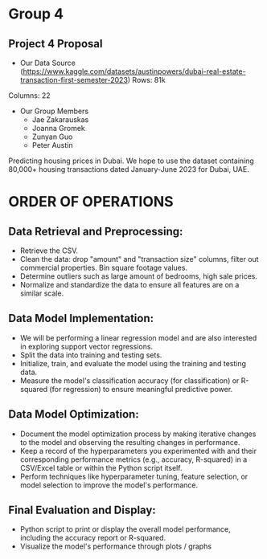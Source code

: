 # Group 4
## Project 4 Proposal

* Our Data Source
(https://www.kaggle.com/datasets/austinpowers/dubai-real-estate-transaction-first-semester-2023)
Rows: 81k

Columns: 22

* Our Group Members
  * Jae Zakarauskas
  * Joanna Gromek
  * Zunyan Guo
  * Peter Austin
 
Predicting housing prices in Dubai. We hope to use the dataset containing 80,000+ housing transactions dated January-June 2023 for Dubai, UAE. 


# ORDER OF OPERATIONS
## Data Retrieval and Preprocessing:
* Retrieve the CSV.
* Clean the data: drop "amount" and "transaction size" columns, filter out commercial properties. Bin square footage values.
* Determine outliers such as large amount of bedrooms, high sale prices.
* Normalize and standardize the data to ensure all features are on a similar scale. 

## Data Model Implementation:
* We will be performing a linear regression model and are also interested in exploring support vector regressions.
* Split the data into training and testing sets.
* Initialize, train, and evaluate the model using the training and testing data.
* Measure the model's classification accuracy (for classification) or R-squared (for regression) to ensure meaningful predictive power.

## Data Model Optimization:
* Document the model optimization process by making iterative changes to the model and observing the resulting changes in performance.
* Keep a record of the hyperparameters you experimented with and their corresponding performance metrics (e.g., accuracy, R-squared) in a CSV/Excel table or within the Python script itself.
* Perform techniques like hyperparameter tuning, feature selection, or model selection to improve the model's performance.

## Final Evaluation and Display:
* Python script to print or display the overall model performance, including the accuracy report or R-squared.
* Visualize the model's performance through plots / graphs
